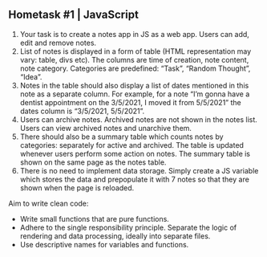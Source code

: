 ## Hometask #1 | JavaScript

1. Your task is to create a notes app in JS as a web app. Users can add, edit and remove notes. 
2. List of notes is displayed in a form of table (HTML representation may vary: table, divs etc). The columns are time of creation, note content, note category. Categories are predefined: “Task”, “Random Thought”, “Idea”.
3. Notes in the table should also display a list of dates mentioned in this note as a separate column. For example, for a note “I’m gonna have a dentist appointment on the 3/5/2021, I moved it from 5/5/2021” the dates column is “3/5/2021, 5/5/2021”.
4. Users can archive notes. Archived notes are not shown in the notes list. Users can view archived notes and unarchive them.
5. There should also be a summary table which counts notes by categories: separately for active and archived. The table is updated whenever users perform some action on notes. The summary table is shown on the same page as the notes table.
6. There is no need to implement data storage. Simply create a JS variable which stores the data and prepopulate it with 7 notes so that they are shown when the page is reloaded.


Aim to write clean code:
<ul>
  <li> Write small functions that are pure functions.</li>
  <li> Adhere to the single responsibility principle. Separate the logic of rendering and data processing, ideally into separate files.</li>
  <li>Use descriptive names for variables and functions.</li>
</ul>
